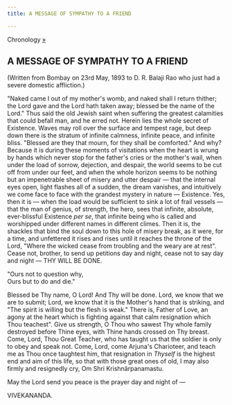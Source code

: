 ```yaml
---
title: A MESSAGE OF SYMPATHY TO A FRIEND

---
```





  

 Chronology [»  
](../../volume_6/epistles_second_series/039_mother.htm)

## A MESSAGE OF SYMPATHY TO A FRIEND

(Written from Bombay on 23rd May, 1893 to D. R. Balaji Rao who just had
a severe domestic affliction.)

"Naked came I out of my mother's womb, and naked shall I return thither;
the Lord gave and the Lord hath taken away; blessed be the name of the
Lord." Thus said the old Jewish saint when suffering the greatest
calamities that could befall man, and he erred not. Herein lies the
whole secret of Existence. Waves may roll over the surface and tempest
rage, but deep down there is the stratum of infinite calmness, infinite
peace, and infinite bliss. "Blessed are they that mourn, for they shall
be comforted." And why? Because it is during these moments of
visitations when the heart is wrung by hands which never stop for the
father's cries or the mother's wail, when under the load of sorrow,
dejection, and despair, the world seems to be cut off from under our
feet, and when the whole horizon seems to be nothing but an impenetrable
sheet of misery and utter despair — that the internal eyes open, light
flashes all of a sudden, the dream vanishes, and intuitively we come
face to face with the grandest mystery in nature — Existence. Yes, then
it is — when the load would be sufficient to sink a lot of frail vessels
— that the man of genius, of strength, the hero, sees that infinite,
absolute, ever-blissful Existence *per se*, that infinite being who is
called and worshipped under different names in different climes. Then it
is, the shackles that bind the soul down to this hole of misery break,
as it were, for a time, and unfettered it rises and rises until it
reaches the throne of the Lord, "Where the wicked cease from troubling
and the weary are at rest". Cease not, brother, to send up petitions day
and night, cease not to say day and night — THY WILL BE DONE.

"Ours not to question why,  
Ours but to do and die."

Blessed be Thy name, O Lord! And Thy will be done. Lord, we know that we
are to submit; Lord, we know that it is the Mother's hand that is
striking, and "The spirit is willing but the flesh is weak." There is,
Father of Love, an agony at the heart which is fighting against that
calm resignation which Thou teachest". Give us strength, O Thou who
sawest Thy whole family destroyed before Thine eyes, with Thine hands
crossed on Thy breast. Come, Lord, Thou Great Teacher, who has taught us
that the soldier is only to obey and speak not. Come, Lord, come
Arjuna's Charioteer, and teach me as Thou once taughtest him, that
resignation in *Thyself* is the highest end and aim of this life, so
that with those great ones of old, I may also firmly and resignedly cry,
Om Shri Krishnârpanamastu.

May the Lord send you peace is the prayer day and night of —

VIVEKANANDA.


